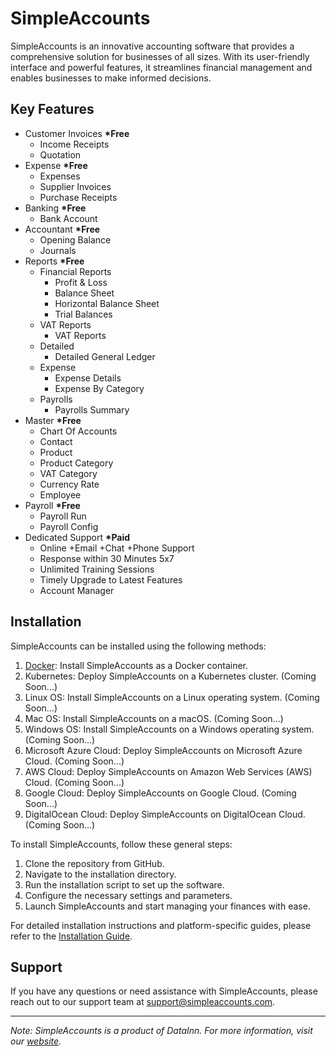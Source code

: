 # SimpleAccounts

SimpleAccounts is an innovative accounting software that provides a comprehensive solution for businesses of all sizes. With its user-friendly interface and powerful features, it streamlines financial management and enables businesses to make informed decisions.

## Key Features

- Customer Invoices __*Free__
  - Income Receipts
  - Quotation
- Expense __*Free__
  - Expenses
  - Supplier Invoices
  - Purchase Receipts
- Banking __*Free__
  - Bank Account
- Accountant __*Free__
  - Opening Balance
  - Journals
- Reports __*Free__
  - Financial Reports
    - Profit & Loss
    - Balance Sheet
    - Horizontal Balance Sheet
    - Trial Balances
  - VAT Reports
    - VAT Reports
  - Detailed
    - Detailed General Ledger
  - Expense
    - Expense Details
    - Expense By Category
  - Payrolls
    - Payrolls Summary
- Master __*Free__
  - Chart Of Accounts
  - Contact
  - Product
  - Product Category
  - VAT Category
  - Currency Rate
  - Employee
- Payroll __*Free__
  - Payroll Run
  - Payroll Config
- Dedicated Support __*Paid__
  - Online +Email +Chat +Phone Support
  - Response within 30 Minutes 5x7
  - Unlimited Training Sessions
  - Timely Upgrade to Latest Features
  - Account Manager

## Installation

SimpleAccounts can be installed using the following methods:

1. [Docker](https://github.com/SimpleAccounts/SimpleAccounts-UAE/blob/main/docker/README.md): Install SimpleAccounts as a Docker container.
2. Kubernetes: Deploy SimpleAccounts on a Kubernetes cluster. (Coming Soon...)
3. Linux OS: Install SimpleAccounts on a Linux operating system. (Coming Soon...)
4. Mac OS: Install SimpleAccounts on a macOS. (Coming Soon...)
5. Windows OS: Install SimpleAccounts on a Windows operating system. (Coming Soon...)
6. Microsoft Azure Cloud: Deploy SimpleAccounts on Microsoft Azure Cloud. (Coming Soon...)
7. AWS Cloud: Deploy SimpleAccounts on Amazon Web Services (AWS) Cloud. (Coming Soon...)
8. Google Cloud: Deploy SimpleAccounts on Google Cloud. (Coming Soon...)
9. DigitalOcean Cloud: Deploy SimpleAccounts on DigitalOcean Cloud. (Coming Soon...)

To install SimpleAccounts, follow these general steps:

1. Clone the repository from GitHub.
2. Navigate to the installation directory.
3. Run the installation script to set up the software.
4. Configure the necessary settings and parameters.
5. Launch SimpleAccounts and start managing your finances with ease.

For detailed installation instructions and platform-specific guides, please refer to the [Installation Guide](link-to-installation-guide).

## Support

If you have any questions or need assistance with SimpleAccounts, please reach out to our support team at [support@simpleaccounts.com](mailto:support@simpleaccounts.com).

---

*Note: SimpleAccounts is a product of DataInn. For more information, visit our [website](https://www.datainn.io).*
